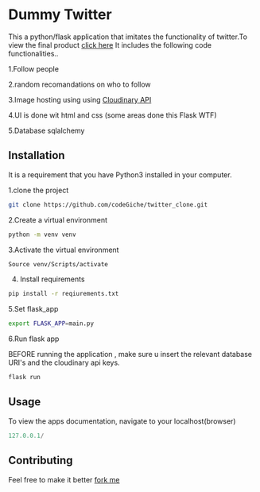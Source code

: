 # Dummy Twitter 

This a python/flask application that imitates the functionality of twitter.To view the final product [click here](https://giche-dummy-twitter.herokuapp.com/) It includes the following code functionalities..

1.Follow  people 

2.random recomandations on who to follow

3.Image hosting using using [Cloudinary API](https://cloudinary.com/)

4.UI is done wit html and css (some areas done this Flask WTF)

5.Database sqlalchemy


## Installation 


It is a requirement that you have Python3 installed in your computer.

1.clone the project

```bash
git clone https://github.com/codeGiche/twitter_clone.git
```
2.Create a virtual environment
```bash
python -m venv venv
```
3.Activate the virtual environment
```bash
Source venv/Scripts/activate
```
4. Install requirements
```bash
pip install -r reqiurements.txt
```
5.Set flask_app 
```bash
export FLASK_APP=main.py
```
6.Run flask app

BEFORE running the application , make sure u insert the relevant database URI's and the cloudinary api keys.

```bash
flask run
```

## Usage
To view the apps documentation, navigate to your localhost(browser)
```python
127.0.0.1/
```

## Contributing
Feel free to make it better [fork me](https://github.com/codeGiche/twitter_clone.git)

